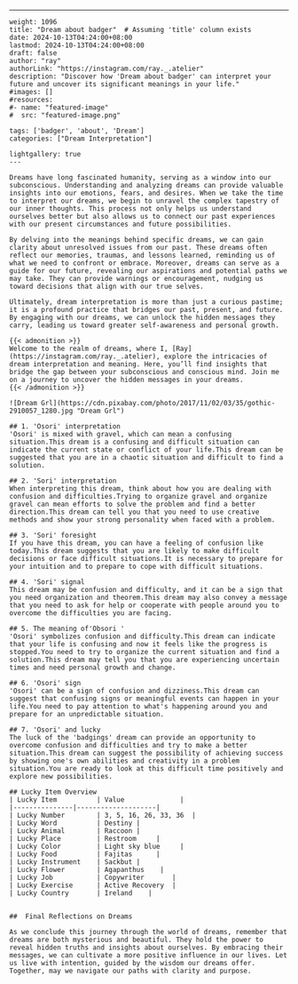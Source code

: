 ---
    weight: 1096
    title: "Dream about badger"  # Assuming 'title' column exists
    date: 2024-10-13T04:24:00+08:00
    lastmod: 2024-10-13T04:24:00+08:00
    draft: false
    author: "ray"
    authorLink: "https://instagram.com/ray._.atelier"
    description: "Discover how 'Dream about badger' can interpret your future and uncover its significant meanings in your life."
    #images: []
    #resources:
    #- name: "featured-image"
    #  src: "featured-image.png"
    
    tags: ['badger', 'about', 'Dream']
    categories: ["Dream Interpretation"]
    
    lightgallery: true
    ---
    
    Dreams have long fascinated humanity, serving as a window into our subconscious. Understanding and analyzing dreams can provide valuable insights into our emotions, fears, and desires. When we take the time to interpret our dreams, we begin to unravel the complex tapestry of our inner thoughts. This process not only helps us understand ourselves better but also allows us to connect our past experiences with our present circumstances and future possibilities.
    
    By delving into the meanings behind specific dreams, we can gain clarity about unresolved issues from our past. These dreams often reflect our memories, traumas, and lessons learned, reminding us of what we need to confront or embrace. Moreover, dreams can serve as a guide for our future, revealing our aspirations and potential paths we may take. They can provide warnings or encouragement, nudging us toward decisions that align with our true selves.
    
    Ultimately, dream interpretation is more than just a curious pastime; it is a profound practice that bridges our past, present, and future. By engaging with our dreams, we can unlock the hidden messages they carry, leading us toward greater self-awareness and personal growth.
    
    {{< admonition >}}
    Welcome to the realm of dreams, where I, [Ray](https://instagram.com/ray._.atelier), explore the intricacies of dream interpretation and meaning. Here, you’ll find insights that bridge the gap between your subconscious and conscious mind. Join me on a journey to uncover the hidden messages in your dreams.
    {{< /admonition >}}
    
    ![Dream Grl](https://cdn.pixabay.com/photo/2017/11/02/03/35/gothic-2910057_1280.jpg "Dream Grl")
    
    ## 1. 'Osori' interpretation
    'Osori' is mixed with gravel, which can mean a confusing situation.This dream is a confusing and difficult situation can indicate the current state or conflict of your life.This dream can be suggested that you are in a chaotic situation and difficult to find a solution.
    
    ## 2. 'Sori' interpretation
    When interpreting this dream, think about how you are dealing with confusion and difficulties.Trying to organize gravel and organize gravel can mean efforts to solve the problem and find a better direction.This dream can tell you that you need to use creative methods and show your strong personality when faced with a problem.
    
    ## 3. 'Sori' foresight
    If you have this dream, you can have a feeling of confusion like today.This dream suggests that you are likely to make difficult decisions or face difficult situations.It is necessary to prepare for your intuition and to prepare to cope with difficult situations.
    
    ## 4. 'Sori' signal
    This dream may be confusion and difficulty, and it can be a sign that you need organization and theorem.This dream may also convey a message that you need to ask for help or cooperate with people around you to overcome the difficulties you are facing.
    
    ## 5. The meaning of'Obsori '
    'Osori' symbolizes confusion and difficulty.This dream can indicate that your life is confusing and now it feels like the progress is stopped.You need to try to organize the current situation and find a solution.This dream may tell you that you are experiencing uncertain times and need personal growth and change.
    
    ## 6. 'Osori' sign
    'Osori' can be a sign of confusion and dizziness.This dream can suggest that confusing signs or meaningful events can happen in your life.You need to pay attention to what's happening around you and prepare for an unpredictable situation.
    
    ## 7. 'Osori' and lucky
    The luck of the 'badgings' dream can provide an opportunity to overcome confusion and difficulties and try to make a better situation.This dream can suggest the possibility of achieving success by showing one's own abilities and creativity in a problem situation.You are ready to look at this difficult time positively and explore new possibilities.
    
    ## Lucky Item Overview
    | Lucky Item          | Value              |
    |---------------|--------------------|
    | Lucky Number        | 3, 5, 16, 26, 33, 36  |
    | Lucky Word          | Destiny |
    | Lucky Animal        | Raccoon |
    | Lucky Place         | Restroom     |
    | Lucky Color         | Light sky blue     |
    | Lucky Food          | Fajitas      |
    | Lucky Instrument    | Sackbut |
    | Lucky Flower        | Agapanthus    |
    | Lucky Job           | Copywriter       |
    | Lucky Exercise      | Active Recovery  |
    | Lucky Country       | Ireland    |
    
    
    ##  Final Reflections on Dreams
    
    As we conclude this journey through the world of dreams, remember that dreams are both mysterious and beautiful. They hold the power to reveal hidden truths and insights about ourselves. By embracing their messages, we can cultivate a more positive influence in our lives. Let us live with intention, guided by the wisdom our dreams offer. Together, may we navigate our paths with clarity and purpose.
    